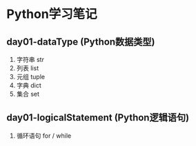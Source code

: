 # Python学习笔记

## day01-**dataType** (Python数据类型)

1. 字符串 str
2. 列表 list
3. 元组 tuple
4. 字典 dict
5. 集合 set

## day01-**logicalStatement** (Python逻辑语句)

1. 循环语句 for / while
